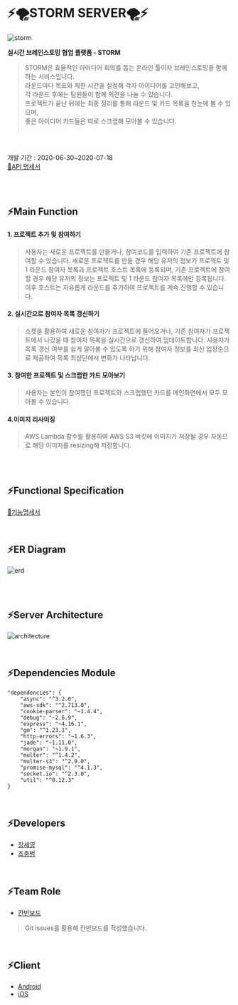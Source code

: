 # ⚡️🌪STORM SERVER🌪⚡️

![storm](https://user-images.githubusercontent.com/55133871/87793056-b0277880-c87f-11ea-9f5a-62bcb3054a31.gif)

<b>실시간 브레인스토밍 협업 플랫폼 - STORM</b>
> STORM은 효율적인 아이디어 회의를 돕는 온라인 툴이자 브레인스토밍을 함께하는 서비스입니다.
<br> 라운드마다 목표와 제한 시간을 설정해 각자 아이디어를 고민해보고,
<br> 각 라운드 후에는 팀원들이 함께 의견을 나눌 수 있습니다.
<br> 프로젝트가 끝난 뒤에는 최종 정리를 통해 라운드 및 카드 목록을 한눈에 볼 수 있으며,
<br> 좋은 아이디어 카드들은 따로 스크랩해 모아볼 수 있습니다.<br><br>

<br>

개발 기간 : 2020-06-30~2020-07-18 <br>
[📄API 명세서](https://github.com/TEAMSTORMERS/STORM_Server/wiki)<br><br>

<br>

## ⚡️Main Function
#### 1. 프로젝트 추가 및 참여하기
> 사용자는 새로운 프로젝트를 만들거나, 참여코드를 입력하여 기존 프로젝트에 참여할 수 있습니다.
새로운 프로젝트를 만들 경우 해당 유저의 정보가 프로젝트 및 1 라운드 참여자 목록과 프로젝트 호스트 목록에 등록되며,
기존 프로젝트에 참여할 경우 해당 유저의 정보는 프로젝트 및 1 라운드 참여자 목록에만 등록됩니다.
이후 호스트는 자유롭게 라운드를 추가하여 프로젝트를 계속 진행할 수 있습니다.

#### 2. 실시간으로 참여자 목록 갱신하기
> 소켓을 활용하여 새로운 참여자가 프로젝트에 들어오거나, 기존 참여자가 프로젝트에서 나갔을 때 참여자 목록을 실시간으로 갱신하여 업데이트합니다.
사용자가 목록 갱신 여부를 쉽게 알아볼 수 있도록 하기 위해 참여자 정보를 최신 입장순으로 제공하여 목록 최상단에서 변화가 나타납니다.

#### 3. 참여한 프로젝트 및 스크랩한 카드 모아보기
> 사용자는 본인이 참여했던 프로젝트와 스크랩했던 카드를 메인화면에서 모두 모아볼 수 있습니다.

#### 4.이미지 리사이징
> AWS Lambda 함수를 활용하여 AWS S3 버킷에 이미지가 저장될 경우 자동으로 해당 이미지를 resizing해 저장합니다.

<br>
<br>

## ⚡️Functional Specification
[📄기능명세서](https://docs.google.com/spreadsheets/d/1a4JL1O6FLVjjnCx7rg4781ici10yg-ZGDMqT5empflk/edit#gid=686412120)

<br>

## ⚡️ER Diagram
![erd](https://user-images.githubusercontent.com/55133871/87429972-81ab6280-c61f-11ea-9679-d6ed564b2dbd.png)

<br>
<br>

## ⚡️Server Architecture
![architecture](https://user-images.githubusercontent.com/55133871/87429967-807a3580-c61f-11ea-8a58-8c821fe5fb17.png)

<br>

## ⚡️Dependencies Module
```
"dependencies": {
    "async": "^3.2.0",
    "aws-sdk": "^2.713.0",
    "cookie-parser": "~1.4.4",
    "debug": "~2.6.9",
    "express": "~4.16.1",
    "gm": "^1.23.1",
    "http-errors": "~1.6.3",
    "jade": "~1.11.0",
    "morgan": "~1.9.1",
    "multer": "^1.4.2",
    "multer-s3": "^2.9.0",
    "promise-mysql": "^4.1.3",
    "socket.io": "^2.3.0",
    "util": "^0.12.3"
}
```

<br>

## ⚡️Developers
* [장세영](https://github.com/Say-young) <br>
* [조충범](https://github.com/cndqjacndqja)<br>

<br>

## ⚡️Team Role
* [칸반보드](https://github.com/TEAMSTORMERS/STORM_Server/projects/1)
> Git issues를 활용해 칸반보드를 작성했습니다.

<br>

## ⚡️Client
* [Android](https://github.com/TEAMSTORMERS/STORM_Android) <br>
* [iOS](https://github.com/TEAMSTORMERS/STORM_iOS)
